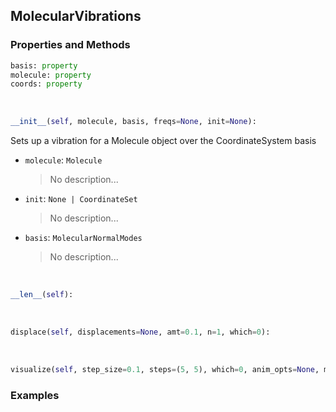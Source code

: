 ## <a id="Psience.Molecools.Vibrations.MolecularVibrations">MolecularVibrations</a>


### Properties and Methods
```python
basis: property
molecule: property
coords: property
```
<a id="Psience.Molecools.Vibrations.MolecularVibrations.__init__">&nbsp;</a>
```python
__init__(self, molecule, basis, freqs=None, init=None): 
```
Sets up a vibration for a Molecule object over the CoordinateSystem basis
- `molecule`: `Molecule`
    >No description...
- `init`: `None | CoordinateSet`
    >No description...
- `basis`: `MolecularNormalModes`
    >No description...

<a id="Psience.Molecools.Vibrations.MolecularVibrations.__len__">&nbsp;</a>
```python
__len__(self): 
```

<a id="Psience.Molecools.Vibrations.MolecularVibrations.displace">&nbsp;</a>
```python
displace(self, displacements=None, amt=0.1, n=1, which=0): 
```

<a id="Psience.Molecools.Vibrations.MolecularVibrations.visualize">&nbsp;</a>
```python
visualize(self, step_size=0.1, steps=(5, 5), which=0, anim_opts=None, mode='fast', **plot_args): 
```

### Examples
